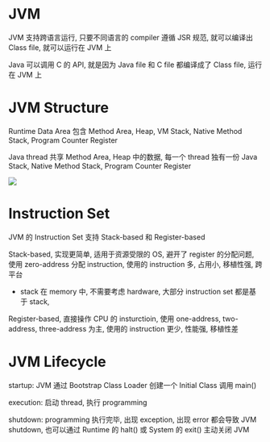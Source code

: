 # JVM

JVM 支持跨语言运行, 只要不同语言的 compiler 遵循 JSR 规范, 就可以编译出 Class file, 就可以运行在 JVM 上

Java 可以调用 C 的 API, 就是因为 Java file 和 C file 都编译成了 Class file, 运行在 JVM 上

# JVM Structure

Runtime Data Area 包含 Method Area, Heap, VM Stack, Native Method Stack, Program Counter Register

Java thread 共享 Method Area, Heap 中的数据, 每一个 thread 独有一份 Java Stack, Native Method Stack, Program Counter Register

![](https://note-sun.oss-cn-shanghai.aliyuncs.com/image/202401311641233.png)

# Instruction Set

JVM 的 Instruction Set 支持 Stack-based 和 Register-based

Stack-based, 实现更简单, 适用于资源受限的 OS, 避开了 register 的分配问题, 使用 zero-address 分配 instruction, 使用的 instruction 多, 占用小, 移植性强, 跨平台

- stack 在 memory 中, 不需要考虑 hardware, 大部分 instruction set 都是基于 stack, 

Register-based, 直接操作 CPU 的 insturctioin, 使用 one-address, two-address, three-address 为主, 使用的 instruction 更少, 性能强, 移植性差

# JVM Lifecycle

startup: JVM 通过 Bootstrap Class Loader 创建一个 Initial Class 调用 main()

execution: 启动 thread, 执行 programming

shutdown: programming 执行完毕, 出现 exception, 出现 error 都会导致 JVM shutdown, 也可以通过 Runtime 的 halt() 或 System 的 exit() 主动关闭 JVM

